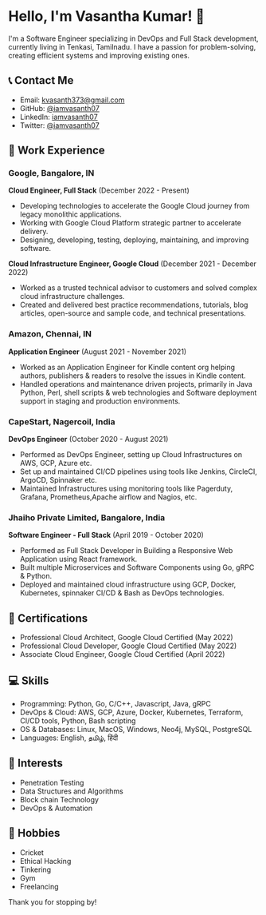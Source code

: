 # Hello, I'm Vasantha Kumar! 👋

I'm a Software Engineer specializing in DevOps and Full Stack development, currently living in Tenkasi, Tamilnadu. I have a passion for problem-solving, creating efficient systems and improving existing ones.

## 📞 Contact Me

- Email: kvasanth373@gmail.com
- GitHub: [@iamvasanth07](https://github.com/iamvasanth07)
- LinkedIn: [iamvasanth07](https://www.linkedin.com/in/iamvasanth07/)
- Twitter: [@iamvasanth07](https://twitter.com/iamvasanth07)

## 💼 Work Experience

### Google, Bangalore, IN

**Cloud Engineer, Full Stack** (December 2022 - Present)
- Developing technologies to accelerate the Google Cloud journey from legacy monolithic applications.
- Working with Google Cloud Platform strategic partner to accelerate delivery.
- Designing, developing, testing, deploying, maintaining, and improving software.

**Cloud Infrastructure Engineer, Google Cloud** (December 2021 - December 2022)
- Worked as a trusted technical advisor to customers and solved complex cloud infrastructure challenges.
- Created and delivered best practice recommendations, tutorials, blog articles, open-source and sample code, and technical presentations.

### Amazon, Chennai, IN

**Application Engineer** (August 2021 - November 2021)
- Worked as an Application Engineer for Kindle content org helping authors, publishers & readers to resolve the issues in Kindle content.
- Handled operations and maintenance driven projects, primarily in Java Python, Perl, shell scripts & web technologies and Software deployment support in staging and production environments.

### CapeStart, Nagercoil, India

**DevOps Engineer** (October 2020 - August 2021)
- Performed as DevOps Engineer, setting up Cloud Infrastructures on AWS, GCP, Azure etc.
- Set up and maintained CI/CD pipelines using tools like Jenkins, CircleCI, ArgoCD, Spinnaker etc.
- Maintained Infrastructures using monitoring tools like Pagerduty, Grafana, Prometheus,Apache airflow and Nagios, etc.

### Jhaiho Private Limited, Bangalore, India

**Software Engineer - Full Stack** (April 2019 - October 2020)
- Performed as Full Stack Developer in Building a Responsive Web Application using React framework.
- Built multiple Microservices and Software Components using Go, gRPC & Python.
- Deployed and maintained cloud infrastructure using GCP, Docker, Kubernetes, spinnaker CI/CD & Bash as DevOps technologies.

## 🏅 Certifications

- Professional Cloud Architect, Google Cloud Certified (May 2022)
- Professional Cloud Developer, Google Cloud Certified (May 2022)
- Associate Cloud Engineer, Google Cloud Certified (April 2022)

## 💻 Skills

- Programming: Python, Go, C/C++, Javascript, Java, gRPC
- DevOps & Cloud: AWS, GCP, Azure, Docker, Kubernetes, Terraform, CI/CD tools, Python, Bash scripting
- OS & Databases: Linux, MacOS, Windows, Neo4j, MySQL, PostgreSQL
- Languages: English, தமிழ், हिंदी

## 🎯 Interests

- Penetration Testing
- Data Structures and Algorithms
- Block chain Technology
- DevOps & Automation

## 🎈 Hobbies

- Cricket
- Ethical Hacking
- Tinkering
- Gym
- Freelancing


Thank you for stopping by!
